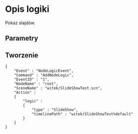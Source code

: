 Opis logiki
===========

Pokaz slajdów.

Parametry
---------

Tworzenie
---------

    {
        "Event" : "NodeLogicEvent",
        "Command" : "AddNodeLogic",
        "EventID" : "1",
        "NodeName" : "root",
        "SceneName" : "witek/SlideShowTest.scn",
        "Action" : 
        {
            "logic" : 
            {
                "type" : "SlideShow",
                "timelinePath" : "witek/SlideShowTest%default"
            }
        }
    }